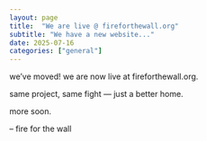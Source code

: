 ```yaml
---
layout: page
title:  "We are live @ fireforthewall.org"
subtitle: "We have a new website..."
date: 2025-07-16
categories: ["general"]
---
```


we’ve moved!
we are now live at fireforthewall.org.

same project, same fight — just a better home.

more soon.

– fire for the wall
